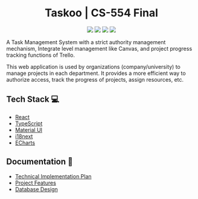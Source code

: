 <h1 align="center">Taskoo | CS-554 Final</h1>

<p align="center">
<img src="https://img.shields.io/badge/-React-eee?style=flat-square&logo=react" />
<img src="https://img.shields.io/badge/-TypeScript-eee?style=flat-square&logo=typescript" />
<img src="https://img.shields.io/badge/-NodeJS-eee?style=flat-square&logo=node.js" />
<img src="https://img.shields.io/badge/-MySQL-eee?style=flat-square&logo=mongodb" />
</p>

<p>
A Task Management System with a strict authority management mechanism, Integrate level management like Canvas, and project progress tracking functions of Trello.
</p>
<p>
This web application is used by organizations (company/university) to manage projects in each department. It provides a more efficient way to authorize access, track the progress of projects, assign resources, etc.
</p>

## Tech Stack 💻
* [React](https://reactjs.org/)
* [TypeScript](https://www.typescriptlang.org/)
* [Material UI](https://mui.com/)
* [i18next](https://react.i18next.com/)
* [ECharts](https://echarts.apache.org/en/index.html)

## Documentation 📖
* [Technical Implementation Plan](https://stevens0-my.sharepoint.com/:w:/g/personal/sxiong5_stevens_edu/EWJkiuUG4PhEliMxonPS0RQBJVH_C_mfK4eOoFqYGfcwnQ?e=4dv2rL)
* [Project Features ](https://stevens0-my.sharepoint.com/:w:/g/personal/yliao10_stevens_edu/EWtM_BAAjthHj5dDtcM9W-8BXkLfIYMzv8x_0xUkKB1zXQ?e=fAyAbY)
* [Database Design ](https://stevens0-my.sharepoint.com/:w:/g/personal/sxiong5_stevens_edu/EfxWAIsqfp5FmLfp-46rxpIBk4Ep4YOiGzqBIBuWKB3gyQ?e=a7fxRu)
